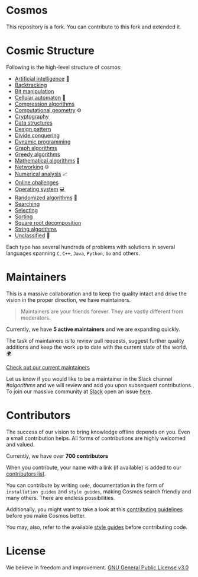 # Cosmos

This repository is a fork. You can contribute to this fork and extended it.  


# Cosmic Structure

Following is the high-level structure of cosmos:
* [Artificial intelligence](/code/artificial_intelligence) :robot:
* [Backtracking](/code/backtracking)
* [Bit manipulation](/code/bit_manipulation)
* [Cellular automaton](/code/cellular_automaton) 🐚
* [Compression algorithms](/code/compression)
* [Computational geometry](/code/computational_geometry) :gear:
* [Cryptography](/code/cryptography)
* [Data structures](/code/data_structures)
* [Design pattern](/code/design_pattern)
* [Divide conquering](/code/divide_conquer)
* [Dynamic programming](/code/dynamic_programming)
* [Graph algorithms](/code/graph_algorithms)
* [Greedy algorithms](/code/greedy_algorithms)
* [Mathematical algorithms](/code/mathematical_algorithms)  :1234:
* [Networking](/code/networking)  :globe_with_meridians:
* [Numerical analysis](/code/numerical_analysis)  :chart_with_upwards_trend:
* [Online challenges](/code/online_challenges)
* [Operating system](/code/operating_system) 💻
* [Randomized algorithms](/code/randomized_algorithms)  :slot_machine:
* [Searching](/code/search)
* [Selecting](/code/selection_algorithms)
* [Sorting](/code/sorting)
* [Square root decomposition](/code/square_root_decomposition)
* [String algorithms](/code/string_algorithms)
* [Unclassified](/code/unclassified) 👻

Each type has several hundreds of problems with solutions in several languages spanning `C`, `C++`, `Java`, `Python`, `Go` and others.

# Maintainers

This is a massive collaboration and to keep the quality intact and drive the vision in the proper direction, we have maintainers.

> Maintainers are your friends forever. They are vastly different from moderators.

Currently, we have **5 active maintainers** and we are expanding quickly.

The task of maintainers is to review pull requests, suggest further quality additions and keep the work up to date with the current state of the world. 🌍

[Check out our current maintainers](https://github.com/OpenGenus/cosmos/wiki/maintainers)

Let us know if you would like to be a maintainer in the Slack channel *#algorithms* and we will review and add you upon subsequent contributions. To join our massive community at [Slack](https://opengenus.slack.com) open an issue [here](https://github.com/OpenGenus/OpenGenus-Slack).

# Contributors

The success of our vision to bring knowledge offline depends on you. Even a small contribution helps. All forms of contributions are highly welcomed and valued.

Currently, we have over **700 contributors**

When you contribute, your name with a link (if available) is added to our [contributors list](https://github.com/OpenGenus/cosmos/wiki/contributors).

You can contribute by writing `code`, documentation in the form of `installation guides` and `style guides`, making Cosmos search friendly and many others. There are endless possibilities.

Additionally, you might want to take a look at this [contributing guidelines](https://github.com/OpenGenus/cosmos/wiki/contribute) before you make Cosmos better.

You may, also, refer to the available [style guides](/guides/coding_style) before contributing code.

# License

We believe in freedom and improvement. [GNU General Public License v3.0](https://github.com/OpenGenus/cosmos/blob/master/LICENSE)
